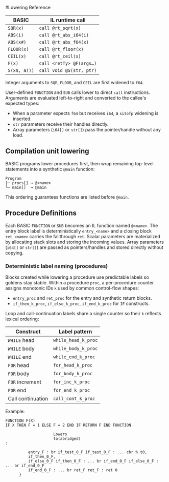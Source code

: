 #Lowering Reference

| BASIC         | IL runtime call |
|---------------|-----------------|
| `SQR(x)`      | `call @rt_sqrt(x)` |
| `ABS(i)`      | `call @rt_abs_i64(i)` |
| `ABS(x#)`     | `call @rt_abs_f64(x)` |
| `FLOOR(x)`    | `call @rt_floor(x)` |
| `CEIL(x)`     | `call @rt_ceil(x)` |
| `F(x)`        | `call <retTy> @F(args…)` |
| `S(x$, a())`  | `call void @S(str, ptr)` |

Integer arguments to `SQR`, `FLOOR`, and `CEIL` are first widened to `f64`.

User-defined `FUNCTION` and `SUB` calls lower to direct `call` instructions.
Arguments are evaluated left-to-right and converted to the callee's expected
types:

- When a parameter expects `f64` but receives `i64`, a `sitofp` widening is
  inserted.
- `str` parameters receive their handles directly.
- Array parameters (`i64[]` or `str[]`) pass the pointer/handle without any
  load.

## Compilation unit lowering

BASIC programs lower procedures first, then wrap remaining top-level statements
into a synthetic `@main` function:

```
Program
├─ procs[] → @<name>
└─ main[]  → @main
```

This ordering guarantees functions are listed before `@main`.

## Procedure Definitions

Each BASIC `FUNCTION` or `SUB` becomes an IL function named `@<name>`. The
entry block label is deterministically `entry_<name>` and a closing block
`ret_<name>` carries the fallthrough `ret`. Scalar parameters are
materialized by allocating stack slots and storing the incoming values. Array
parameters (`i64[]` or `str[]`) are passed as pointers/handles and stored
directly without copying.

### Deterministic label naming (procedures)

Blocks created while lowering a procedure use predictable labels so goldens
stay stable. Within a procedure `proc`, a per-procedure counter assigns
monotonic IDs `k` used by common control-flow shapes:

* `entry_proc` and `ret_proc` for the entry and synthetic return blocks.
* `if_then_k_proc`, `if_else_k_proc`, `if_end_k_proc` for `IF` constructs.

Loop and call-continuation labels share a single counter so their `k` reflects
lexical ordering:

| Construct           | Label pattern      |
|---------------------|--------------------|
| `WHILE` head        | `while_head_k_proc`|
| `WHILE` body        | `while_body_k_proc`|
| `WHILE` end         | `while_end_k_proc` |
| `FOR` head          | `for_head_k_proc`  |
| `FOR` body          | `for_body_k_proc`  |
| `FOR` increment     | `for_inc_k_proc`   |
| `FOR` end           | `for_end_k_proc`   |
| Call continuation   | `call_cont_k_proc` |

Example:

```
FUNCTION F(X)
IF X THEN F = 1 ELSE F = 2 END IF RETURN F END FUNCTION
```

                         Lowers
                         to(abridged)
    :

``` func @F()->i64{
          entry_F : br if_test_0_F if_test_0_F : ... cbr % t0,
          if_then_0_F,
          if_else_0_F if_then_0_F : ... br if_end_0_F if_else_0_F : ... br if_end_0_F
          if_end_0_F : ... br ret_F ret_F : ret 0
      }
```
